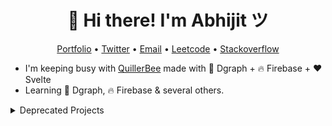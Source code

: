 
<h1 align="center">👋 Hi there! I'm Abhijit ツ</h1>
<p align="center">
  <a href="https://abhijit-kar.com">Portfolio</a> •
  <a href="https://twitter.com/QuillerBee">Twitter</a> •
  <a href="mailto:reachme@abhijit-kar.com">Email</a> •
  <a href="https://leetcode.com/abhijit-kar/">Leetcode</a> •
  <a href="https://stackoverflow.abhijit-kar.com">Stackoverflow</a>
</p>

- I'm keeping busy with [QuillerBee](https://www.quillerbee.com) made with 🚀 Dgraph + 🔥 Firebase + ❤️ Svelte
- Learning 🚀 Dgraph, 🔥 Firebase & several others.

<details>
  <summary>Deprecated Projects</summary>
  <ul>
    <li><a href="https://www.abhijit-kar.com/dont-let-him-poo/">Don't Let Him Poo</a></li>
    <li><a href="https://www.abhijit-kar.com/bull-sheep/">Bull Sheep</a></li>
    <li><a href="https://www.abhijit-kar.com/angular-scaffolding">Angular Scaffolding</a></li>
    <li><a href="https://abhijit-kar.itch.io/monster-shuffle">Monster Shuffle</a></li>
    <li><a href="https://drive.google.com/drive/folders/0B3Cbrg4maoDvSEtZVDhtVm1ZZnc?usp=sharing">Flash Editor</a></li>
  </ul>
</details>
